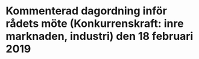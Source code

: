 # Kommenterad dagordning inför rådets möte (Konkurrenskraft: inre marknaden, industri) den 18 februari 2019


